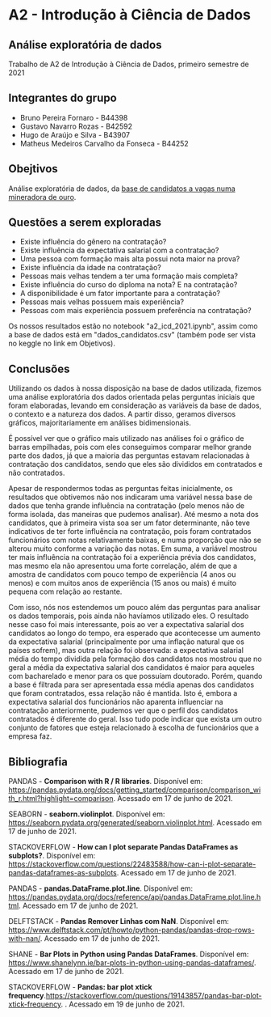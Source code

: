 # A2 - Introdução à Ciência de Dados
## Análise exploratória de dados
Trabalho de A2 de Introdução à Ciência de Dados, primeiro semestre de 2021


## Integrantes do grupo
- Bruno Pereira Fornaro - B44398
- Gustavo Navarro Rozas - B42592
- Hugo de Araújo e Silva - B43907
- Matheus Medeiros Carvalho da Fonseca - B44252


## Obejtivos
Análise exploratória de dados, da [base de candidatos a vagas numa mineradora de ouro](https://www.kaggle.com/bryanb/applicants-for-a-gold-digger-position).


## Questões a serem exploradas
- Existe influência do gênero na contratação? 
- Existe influência da expectativa salarial com a contratação? 
- Uma pessoa com formação mais alta possui nota maior na prova? 
- Existe influência da idade na contratação? 
- Pessoas mais velhas tendem a ter uma formação mais completa? 
- Existe influência do curso do diploma na nota? E na contratação? 
- A disponibilidade é um fator importante para a contratação? 
- Pessoas mais velhas possuem mais experiência? 
- Pessoas com mais experiência possuem preferência na contratação?

Os nossos resultados estão no notebook "a2_icd_2021.ipynb", assim como a base de dados está em "dados_candidatos.csv" (também pode ser vista no keggle no link em Objetivos).

## Conclusões
Utilizando os dados à nossa disposição na base de dados utilizada, fizemos uma análise exploratória dos dados orientada pelas perguntas iniciais que foram elaboradas, levando em consideração as variáveis da base de dados, o contexto e a natureza dos dados. A partir disso, geramos diversos gráficos, majoritariamente em análises bidimensionais.

É possível ver que o gráfico mais utilizado nas análises foi o gráfico de barras empilhadas, pois com eles conseguimos comparar melhor grande parte dos dados, já que a maioria das perguntas estavam relacionadas à contratação dos candidatos, sendo que eles são divididos em contratados e não contratados.

Apesar de respondermos todas as perguntas feitas inicialmente, os resultados que obtivemos não nos indicaram uma variável nessa base de dados que tenha grande influência na contratação (pelo menos não de forma isolada, das maneiras que pudemos analisar). Até mesmo a nota dos candidatos, que à primeira vista soa ser um fator determinante, não teve indicativos de ter forte influência na contratação, pois foram contratados funcionários com notas relativamente baixas, e numa proporção que não se alterou muito conforme a variação das notas. Em suma, a variável mostrou ter mais influência na contratação foi a experiência prévia dos candidatos, mas mesmo ela não apresentou uma forte correlação, além de que a amostra de candidatos com pouco tempo de experiência (4 anos ou menos) e com muitos anos de experiência (15 anos ou mais) é muito pequena com relação ao restante.

Com isso, nós nos estendemos um pouco além das perguntas para analisar os dados temporais, pois ainda não havíamos utilizado eles. O resultado nesse caso foi mais interessante, pois ao ver a expectativa salarial dos candidatos ao longo do tempo, era esperado que acontecesse um aumento da expectativa salarial (principalmente por uma inflação natural que os países sofrem), mas outra relação foi observada: a expectativa salarial média do tempo dividida pela formação dos candidatos nos mostrou que no geral a média da expectativa salarial dos candidatos é maior para aqueles com bacharelado e menor para os que possuíam doutorado. Porém, quando a base é filtrada para ser apresentada essa média apenas dos candidatos que foram contratados, essa relação não é mantida. Isto é, embora a expectativa salarial dos funcionários não aparenta influenciar na contratação anteriormente, pudemos ver que o perfil dos candidatos contratados é diferente do geral. Isso tudo pode indicar que exista um outro conjunto de fatores que esteja relacionado à escolha de funcionários que a empresa faz.


## Bibliografia
PANDAS - **Comparison with R / R libraries**. Disponível em: https://pandas.pydata.org/docs/getting_started/comparison/comparison_with_r.html?highlight=comparison. Acessado em 17 de junho de 2021.

SEABORN - **seaborn.violinplot**. Disponível em: https://seaborn.pydata.org/generated/seaborn.violinplot.html. Acessado em 17 de junho de 2021.

STACKOVERFLOW - **How can I plot separate Pandas DataFrames as subplots?**. Disponível em: https://stackoverflow.com/questions/22483588/how-can-i-plot-separate-pandas-dataframes-as-subplots. Acessado em 17 de junho de 2021.

PANDAS - **pandas.DataFrame.plot.line**. Disponível em: https://pandas.pydata.org/docs/reference/api/pandas.DataFrame.plot.line.html. Acessado em 17 de junho de 2021.

DELFTSTACK - **Pandas Remover Linhas com NaN**. Disponível em: https://www.delftstack.com/pt/howto/python-pandas/pandas-drop-rows-with-nan/. Acessado em 17 de junho de 2021.

SHANE - **Bar Plots in Python using Pandas DataFrames**. Disponível em: https://www.shanelynn.ie/bar-plots-in-python-using-pandas-dataframes/. Acessado em 17 de junho de 2021.

STACKOVERFLOW - **Pandas: bar plot xtick frequency**.https://stackoverflow.com/questions/19143857/pandas-bar-plot-xtick-frequency. . Acessado em 19 de junho de 2021.
